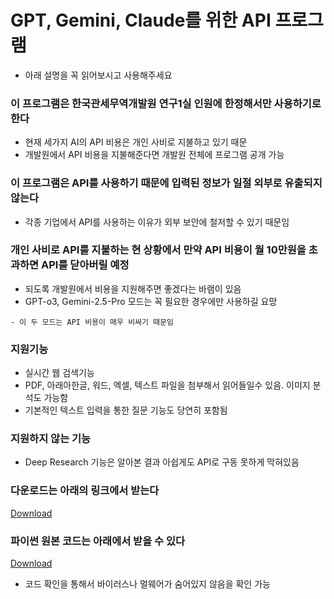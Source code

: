 
# GPT, Gemini, Claude를 위한 API 프로그램
- 아래 설명을 꼭 읽어보시고 사용해주세요

### 이 프로그램은 한국관세무역개발원 연구1실 인원에 한정해서만 사용하기로 한다
- 현재 세가지 AI의 API 비용은 개인 사비로 지불하고 있기 때문
- 개발원에서 API 비용을 지불해준다면 개발원 전체에 프로그램 공개 가능

### 이 프로그램은 API를 사용하기 때문에 입력된 정보가 일절 외부로 유출되지 않는다
- 각종 기업에서 API를 사용하는 이유가 외부 보안에 철저할 수 있기 때문임

### 개인 사비로 API를 지불하는 현 상황에서 만약 API 비용이 월 10만원을 초과하면 API를 닫아버릴 예정
- 되도록 개발원에서 비용을 지원해주면 좋겠다는 바램이 있음
- GPT-o3, Gemini-2.5-Pro 모드는 꼭 필요한 경우에만 사용하길 요망
```
- 이 두 모드는 API 비용이 매우 비싸기 때문임
```

### 지원기능
- 실시간 웹 검색기능
- PDF, 아래아한글, 워드, 엑셀, 텍스트 파일을 첨부해서 읽어들일수 있음. 이미지 분석도 가능함
- 기본적인 텍스트 입력을 통한 질문 기능도 당연히 포함됨

### 지원하지 않는 기능
- Deep Research 기능은 알아본 결과 아쉽게도 API로 구동 못하게 막혀있음
   
### 다운로드는 아래의 링크에서 받는다
[Download](https://www.dropbox.com/scl/fi/jrwjnc1vmjdk93w5n31pg/LLM.exe?rlkey=eeqe97qzlcyus6z62bwanxk1u&st=lkshc3q4)

### 파이썬 원본 코드는 아래에서 받을 수 있다
[Download](https://www.dropbox.com/scl/fi/l08e42k52d6fz87kx0bbl/LLM.py?rlkey=mvsjzojxq9zmqps914z8ko7r5&st=4nyauq4a)
- 코드 확인을 통해서 바이러스나 멀웨어가 숨어있지 않음을 확인 가능
